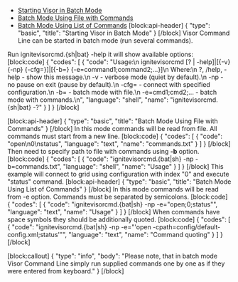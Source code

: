 * [Starting Visor in Batch Mode](#starting-visor-in-batch-mode)
* [Batch Mode Using File with Commands](#batch-mode-using-file-with-commands)
* [Batch Mode Using List of Commands](#batch-mode-using-list-of-commands)
[block:api-header]
{
  "type": "basic",
  "title": "Starting Visor in Batch Mode"
}
[/block]
Visor Command Line can be started in batch mode (run several commands).

Run ignitevisorcmd.{sh|bat} -help it will show available options:
[block:code]
{
  "codes": [
    {
      "code": "Usage:\n    ignitevisorcmd [? | -help]|[{-v}{-np} {-cfg=<path>}]|[{-b=<path>} {-e=command1;command2;...}]\n    Where:\n        ?, /help, -help      - show this message.\n        -v                   - verbose mode (quiet by default).\n        -np                  - no pause on exit (pause by default).\n        -cfg=<path>          - connect with specified configuration.\n        -b=<path>            - batch mode with file.\n        -e=cmd1;cmd2;...     - batch mode with commands.\n",
      "language": "shell",
      "name": "ignitevisorcmd.{sh|bat} -?"
    }
  ]
}
[/block]

[block:api-header]
{
  "type": "basic",
  "title": "Batch Mode Using File with Commands"
}
[/block]
In this mode commands will be read from file. All commands must start from a new line.
[block:code]
{
  "codes": [
    {
      "code": "open\n0\nstatus",
      "language": "text",
      "name": "commands.txt"
    }
  ]
}
[/block]
Then need to specify path to file with commands using **-b** option.
[block:code]
{
  "codes": [
    {
      "code": "ignitevisorcmd.{bat|sh} -np -b=commands.txt",
      "language": "shell",
      "name": "Usage"
    }
  ]
}
[/block]
This example will connect to grid using configuration with index "0" and execute "status" command.
[block:api-header]
{
  "type": "basic",
  "title": "Batch Mode Using List of Commands"
}
[/block]
In this mode commands will be read from -e option. Commands must be separated by semicolons.
[block:code]
{
  "codes": [
    {
      "code": "ignitevisorcmd.{bat|sh} -np -e=\"open;0;status\"",
      "language": "text",
      "name": "Usage"
    }
  ]
}
[/block]
When commands have space symbols they should be additionally quoted.
[block:code]
{
  "codes": [
    {
      "code": "ignitevisorcmd.{bat|sh} -np -e=\"'open -cpath=config/default-config.xml;status'\"",
      "language": "text",
      "name": "Command quoting"
    }
  ]
}
[/block]

[block:callout]
{
  "type": "info",
  "body": "Please note, that in batch mode Visor Command Line simply run supplied commands one by one as if they were entered from keyboard."
}
[/block]
